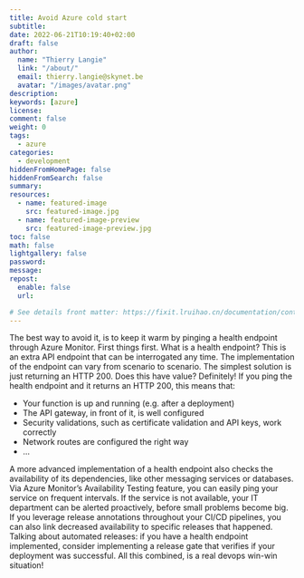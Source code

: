 ```yaml
---
title: Avoid Azure cold start
subtitle:
date: 2022-06-21T10:19:40+02:00
draft: false
author:
  name: "Thierry Langie"
  link: "/about/"
  email: thierry.langie@skynet.be
  avatar: "/images/avatar.png"
description:
keywords: [azure]
license:
comment: false
weight: 0
tags:
  - azure
categories:
  - development
hiddenFromHomePage: false
hiddenFromSearch: false
summary:
resources:
  - name: featured-image
    src: featured-image.jpg
  - name: featured-image-preview
    src: featured-image-preview.jpg
toc: false
math: false
lightgallery: false
password:
message:
repost:
  enable: false
  url:

# See details front matter: https://fixit.lruihao.cn/documentation/content-management/introduction/#front-matter
---
```


The best way to avoid it, is to keep it warm by pinging a health endpoint through Azure Monitor. First things first. What is a health endpoint? This is an extra API endpoint that can be interrogated any time. The implementation of the endpoint can vary from scenario to scenario. The simplest solution is just returning an HTTP 200. Does this have value? Definitely! If you ping the health endpoint and it returns an HTTP 200, this means that:

- Your function is up and running (e.g. after a deployment)
- The API gateway, in front of it, is well configured
- Security validations, such as certificate validation and API keys, work correctly
- Network routes are configured the right way
- …


A more advanced implementation of a health endpoint also checks the availability of its dependencies, like other messaging services or databases. Via Azure Monitor’s Availability Testing feature, you can easily ping your service on frequent intervals. If the service is not available, your IT department can be alerted proactively, before small problems become big. If you leverage release annotations throughout your CI/CD pipelines, you can also link decreased availability to specific releases that happened. Talking about automated releases: if you have a health endpoint implemented, consider implementing a release gate that verifies if your deployment was successful. All this combined, is a real devops win-win situation!
